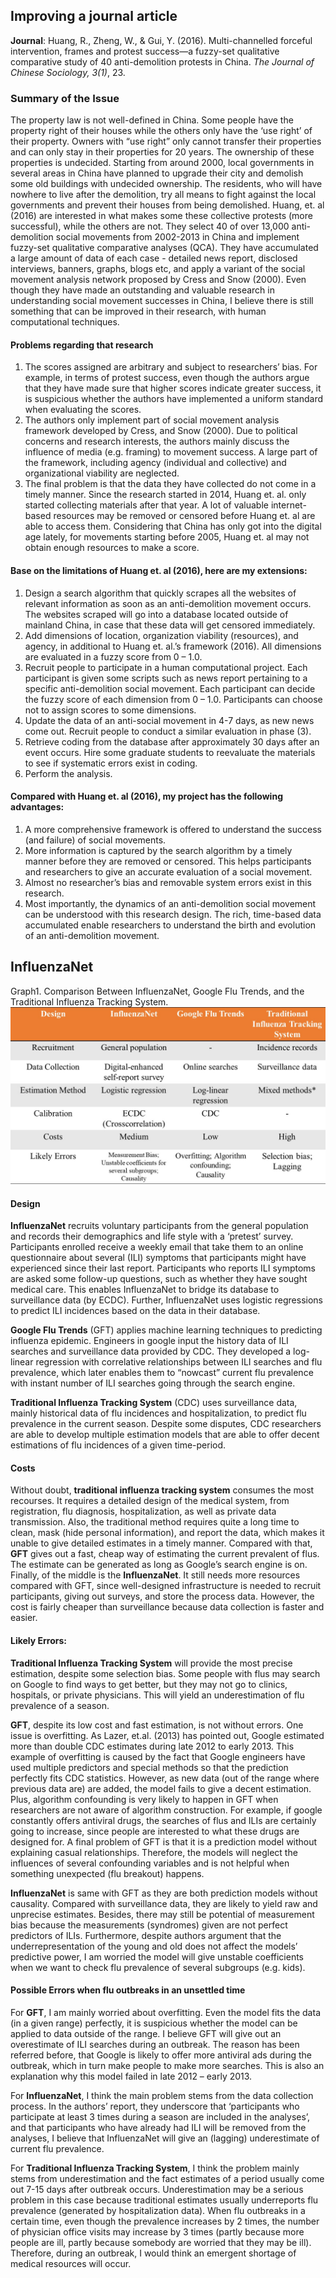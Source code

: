 ## Improving a journal article 

**Journal**: Huang, R., Zheng, W., & Gui, Y. (2016). Multi-channelled forceful intervention, frames and protest success—a fuzzy-set qualitative comparative study of 40 anti-demolition protests in China. *The Journal of Chinese Sociology, 3(1)*, 23.

### Summary of the Issue

The property law is not well-defined in China. Some people have the property right of their houses while the others only have the ‘use right’ of their property. Owners with “use right” only cannot transfer their properties and can only stay in their properties for 20 years. The ownership of these properties is undecided. Starting from around 2000, local governments in several areas in China have planned to upgrade their city and demolish some old buildings with undecided ownership. The residents, who will have nowhere to live after the demolition, try all means to fight against the local governments and prevent their houses from being demolished. Huang, et. al (2016) are interested in what makes some these collective protests (more successful), while the others are not. They select 40 of over 13,000 anti-demolition social movements from 2002-2013 in China and implement fuzzy-set qualitative comparative analyses (QCA). They have accumulated a large amount of data of each case - detailed news report, disclosed interviews, banners, graphs, blogs etc, and apply a variant of the social movement analysis network proposed by Cress and Snow (2000). Even though they have made an outstanding and valuable research in understanding social movement successes in China, I believe there is still something that can be improved in their research, with human computational techniques.

#### Problems regarding that research

1.	The scores assigned are arbitrary and subject to researchers’ bias. For example, in terms of protest success, even though the authors argue that they have made sure that higher scores indicate greater success, it is suspicious whether the authors have implemented a uniform standard when evaluating the scores.
2.	The authors only implement part of social movement analysis framework developed by Cress, and Snow (2000). Due to political concerns and research interests, the authors mainly discuss the influence of media (e.g. framing) to movement success. A large part of the framework, including agency (individual and collective) and organizational viability are neglected.
3.	The final problem is that the data they have collected do not come in a timely manner. Since the research started in 2014, Huang et. al. only started collecting materials after that year. A lot of valuable internet-based resources may be removed or censored before Huang et. al are able to access them. Considering that China has only got into the digital age lately, for movements starting before 2005, Huang et. al may not obtain enough resources to make a score.

#### Base on the limitations of Huang et. al (2016), here are my extensions:

1.	Design a search algorithm that quickly scrapes all the websites of relevant information as soon as an anti-demolition movement occurs. The websites scraped will go into a database located outside of mainland China, in case that these data will get censored immediately.
2.	Add dimensions of location, organization viability (resources), and agency, in additional to Huang et. al.’s framework (2016). All dimensions are evaluated in a fuzzy score from 0 – 1.0.
3.	Recruit people to participate in a human computational project. Each participant is given some scripts such as news report pertaining to a specific anti-demolition social movement. Each participant can decide the fuzzy score of each dimension from 0 – 1.0. Participants can choose not to assign scores to some dimensions.
4.	Update the data of an anti-social movement in 4-7 days, as new news come out. Recruit people to conduct a similar evaluation in phase (3).
5.	Retrieve coding from the database after approximately 30 days after an event occurs. Hire some graduate students to reevaluate the materials to see if systematic errors exist in coding.
6.	Perform the analysis.

#### Compared with Huang et. al (2016), my project has the following advantages:

1.	A more comprehensive framework is offered to understand the success (and failure) of social movements.
2.	More information is captured by the search algorithm by a timely manner before they are removed or censored. This helps participants and researchers to give an accurate evaluation of a social movement.
3.	Almost no researcher’s bias and removable system errors exist in this research.
4.	Most importantly, the dynamics of an anti-demolition social movement can be understood with this research design. The rich, time-based data accumulated enable researchers to understand the birth and evolution of an anti-demolition movement.

## InfluenzaNet
Graph1. Comparison Between InfluenzaNet, Google Flu Trends, and the Traditional Influenza Tracking System. 
![Why is the picture not showing?](comparison.jpg)

#### Design
**InfluenzaNet** recruits voluntary participants from the general population and records their demographics and life style with a ‘pretest’ survey. Participants enrolled receive a weekly email that take them to an online questionnaire about several (ILI) symptoms that participants might have experienced since their last report. Participants who reports ILI symptoms are asked some follow-up questions, such as whether they have sought medical care. This enables InfluenzaNet to bridge its database to surveillance data (by ECDC). Further, InfluenzaNet uses logistic regressions to predict ILI incidences based on the data in their database.

**Google Flu Trends** (GFT) applies machine learning techniques to predicting influenza epidemic. Engineers in google input the history data of ILI searches and surveillance data provided by CDC. They developed a log-linear regression with correlative relationships between ILI searches and flu prevalence, which later enables them to “nowcast” current flu prevalence with instant number of ILI searches going through the search engine.

**Traditional Influenza Tracking System** (CDC) uses surveillance data, mainly historical data of flu incidences and hospitalization, to predict flu prevalence in the current season. Despite some disputes, CDC researchers are able to develop multiple estimation models that are able to offer decent estimations of flu incidences of a given time-period.

#### Costs

Without doubt, **traditional influenza tracking system** consumes the most recourses. It requires a detailed design of the medical system, from registration, flu diagnosis, hospitalization, as well as private data transmission. Also, the traditional method requires quite a long time to clean, mask (hide personal information), and report the data, which makes it unable to give detailed estimates in a timely manner. Compared with that, **GFT** gives out a fast, cheap way of estimating the current prevalent of flus. The estimate can be generated as long as Google’s search engine is on. Finally, of the middle is the **InfluenzaNet**. It still needs more resources compared with GFT, since well-designed infrastructure is needed to recruit participants, giving out surveys, and store the process data. However, the cost is fairly cheaper than surveillance because data collection is faster and easier.

#### Likely Errors:

**Traditional Influenza Tracking System** will provide the most precise estimation, despite some selection bias. Some people with flus may search on Google to find ways to get better, but they may not go to clinics, hospitals, or private physicians. This will yield an underestimation of flu prevalence of a season. 

**GFT**, despite its low cost and fast estimation, is not without errors. One issue is overfitting. As Lazer, et.al. (2013) has pointed out, Google estimated more than double CDC estimates during late 2012 to early 2013. This example of overfitting is caused by the fact that Google engineers have used multiple predictors and special methods so that the prediction perfectly fits CDC statistics. However, as new data (out of the range where previous data are) are added, the model fails to give a decent estimation. Plus, algorithm confounding is very likely to happen in GFT when researchers are not aware of algorithm construction. For example, if google constantly offers antiviral drugs, the searches of flus and ILIs are certainly going to increase, since people are interested to what these drugs are designed for. A final problem of GFT is that it is a prediction model without explaining casual relationships. Therefore, the models will neglect the influences of several confounding variables and is not helpful when something unexpected (flu breakout) happens.

**InfluenzaNet** is same with GFT as they are both prediction models without causality. Compared with surveillance data, they are likely to yield raw and unprecise estimates. Besides, there may still be potential of measurement bias because the measurements (syndromes) given are not perfect predictors of ILIs. Furthermore, despite authors argument that the underrepresentation of the young and old does not affect the models’ predictive power, I am worried the model will give unstable coefficients when we want to check flu prevalence of several subgroups (e.g. kids).

####  Possible Errors when flu outbreaks in an unsettled time

For **GFT**, I am mainly worried about overfitting. Even the model fits the data (in a given range) perfectly, it is suspicious whether the model can be applied to data outside of the range. I believe GFT will give out an overestimate of ILI searches during an outbreak. The reason has been referred before, that Google is likely to offer more antiviral ads during the outbreak, which in turn make people to make more searches. This is also an explanation why this model failed in late 2012 – early 2013.

For **InfluenzaNet**, I think the main problem stems from the data collection process. In the authors’ report, they underscore that ‘participants who participate at least 3 times during a season are included in the analyses’, and that participants who have already had ILI will be removed from the analyses, I believe that InfluenzaNet will give an (lagging) underestimate of current flu prevalence.

For **Traditional Influenza Tracking System**, I think the problem mainly stems from underestimation and the fact estimates of a period usually come out 7-15 days after outbreak occurs. Underestimation may be a serious problem in this case because traditional estimates usually underreports flu prevalence (generated by hospitalization data). When flu outbreaks in a certain time, even though the prevalence increases by 2 times, the number of physician office visits may increase by 3 times (partly because more people are ill, partly because somebody are worried that they may be ill). Therefore, during an outbreak, I would think an emergent shortage of medical resources will occur.
